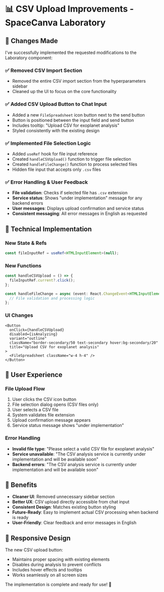 # 📊 CSV Upload Improvements - SpaceCanva Laboratory

## 🎯 Changes Made

I've successfully implemented the requested modifications to the Laboratory component:

### ✅ **Removed CSV Import Section**
- Removed the entire CSV import section from the hyperparameters sidebar
- Cleaned up the UI to focus on the core functionality

### ✅ **Added CSV Upload Button to Chat Input**
- Added a new `FileSpreadsheet` icon button next to the send button
- Button is positioned between the input field and send button
- Includes tooltip: "Upload CSV for exoplanet analysis"
- Styled consistently with the existing design

### ✅ **Implemented File Selection Logic**
- Added `useRef` hook for file input reference
- Created `handleCSVUpload()` function to trigger file selection
- Created `handleFileChange()` function to process selected files
- Hidden file input that accepts only `.csv` files

### ✅ **Error Handling & User Feedback**
- **File validation**: Checks if selected file has `.csv` extension
- **Service status**: Shows "under implementation" message for any backend errors
- **User messages**: Displays upload confirmation and service status
- **Consistent messaging**: All error messages in English as requested

## 🔧 Technical Implementation

### New State & Refs
```typescript
const fileInputRef = useRef<HTMLInputElement>(null);
```

### New Functions
```typescript
const handleCSVUpload = () => {
  fileInputRef.current?.click();
};

const handleFileChange = async (event: React.ChangeEvent<HTMLInputElement>) => {
  // File validation and processing logic
};
```

### UI Changes
```tsx
<Button
  onClick={handleCSVUpload}
  disabled={isAnalyzing}
  variant="outline"
  className="border-secondary/50 text-secondary hover:bg-secondary/20"
  title="Upload CSV for exoplanet analysis"
>
  <FileSpreadsheet className="w-4 h-4" />
</Button>
```

## 🎨 User Experience

### **File Upload Flow**
1. User clicks the CSV icon button
2. File selection dialog opens (CSV files only)
3. User selects a CSV file
4. System validates file extension
5. Upload confirmation message appears
6. Service status message shows "under implementation"

### **Error Handling**
- **Invalid file type**: "Please select a valid CSV file for exoplanet analysis"
- **Service unavailable**: "The CSV analysis service is currently under implementation and will be available soon"
- **Backend errors**: "The CSV analysis service is currently under implementation and will be available soon"

## 🚀 Benefits

- **Cleaner UI**: Removed unnecessary sidebar section
- **Better UX**: CSV upload directly accessible from chat input
- **Consistent Design**: Matches existing button styling
- **Future-Ready**: Easy to implement actual CSV processing when backend is ready
- **User-Friendly**: Clear feedback and error messages in English

## 📱 Responsive Design

The new CSV upload button:
- Maintains proper spacing with existing elements
- Disables during analysis to prevent conflicts
- Includes hover effects and tooltips
- Works seamlessly on all screen sizes

The implementation is complete and ready for use! 🎉
